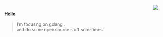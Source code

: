 <img align="right" src="https://github-readme-stats.vercel.app/api?username=hnlq715&show_icons=true&icon_color=805AD5&text_color=718096&bg_color=ffffff&hide_title=true"/>

#### Hello

> I'm focusing on golang
.  
> and do some open source stuff sometimes
